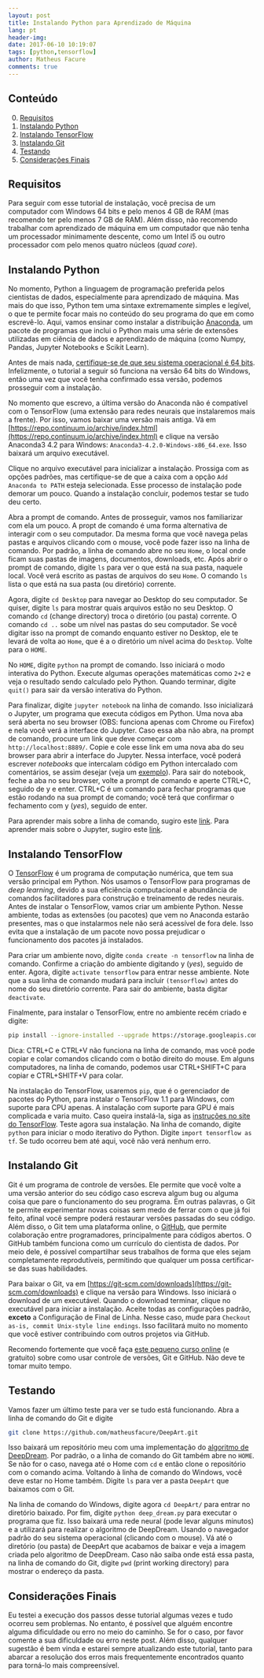```yaml
---
layout: post
title: Instalando Python para Aprendizado de Máquina
lang: pt
header-img: 
date: 2017-06-10 10:19:07
tags: [python,tensorflow]
author: Matheus Facure
comments: true
---
```



## Conteúdo

0. [Requisitos](#req)
1. [Instalando Python](#python)
2. [Instalando TensorFlow](#tf)
3. [Instalando Git](#git)
4. [Testando](#test)
5. [Considerações Finais](#fim)

## Requisitos <a name="req"></a>

Para seguir com esse tutorial de instalação, você precisa de um computador com Windows 64 bits e pelo menos 4 GB de RAM (mas recomendo ter pelo menos 7 GB de RAM). Além disso, não recomendo trabalhar com aprendizado de máquina em um computador que não tenha um processador minimamente descente, como um Intel i5 ou outro processador com pelo menos quatro núcleos (*quad core*).

## Instalando Python <a name="python"></a>

No momento, Python a linguagem de programação preferida pelos cientistas de dados, especialmente para aprendizado de máquina. Mas mais do que isso, Python tem uma sintaxe extremamente simples e legível, o que te permite focar mais no conteúdo do seu programa do que em como escrevê-lo. Aqui, vamos ensinar como instalar a distribuição [Anaconda](https://www.continuum.io/downloads), um pacote de programas que inclui o Python mais uma série de extensões utilizadas em ciência de dados e aprendizado de máquina (como Numpy, Pandas, Jupyter Notebooks e Scikit Learn).

Antes de mais nada, [certifique-se de que seu sistema operacional é 64 bits](https://support.microsoft.com/pt-br/help/827218/how-to-determine-whether-a-computer-is-running-a-32-bit-version-or-64-bit-version-of-the-windows-operating-system). Infelizmente, o tutorial a seguir só funciona na versão 64 bits do Windows, então uma vez que você tenha confirmado essa versão, podemos prosseguir com a instalação.

No momento que escrevo, a última versão do Anaconda não é compatível com o TensorFlow (uma extensão para redes neurais que instalaremos mais a frente). Por isso, vamos baixar uma versão mais antiga. Vá em [https://repo.continuum.io/archive/index.html](https://repo.continuum.io/archive/index.html) e clique na versão Anaconda3 4.2 para Windows: `Anaconda3-4.2.0-Windows-x86_64.exe`. Isso baixará um arquivo executável. 

Clique no arquivo executável para inicializar a instalação. Prossiga com as opções padrões, mas certifique-se de que a caixa com a opção `Add Anaconda to PATH` esteja selecionada. Esse processo de instalação pode demorar um pouco. Quando a instalação concluir, podemos testar se tudo deu certo.

Abra a prompt de comando. Antes de prosseguir, vamos nos familiarizar com ela um pouco. A propt de comando é uma forma alternativa de interagir com o seu computador. Da mesma forma que você navega pelas pastas e arquivos clicando com o mouse, você pode fazer isso na linha de comando. Por padrão, a linha de comando abre no seu `Home`, o local onde ficam suas pastas de imagens, documentos, downloads, etc. Após abrir o prompt de comando, digite `ls` para ver o que está na sua pasta, naquele local. Você verá escrito as pastas de arquivos do seu `Home`. O comando `ls` lista o que está na sua pasta (ou diretório) corrente.

Agora, digite `cd Desktop` para navegar ao Desktop do seu computador. Se quiser, digite `ls` para mostrar quais arquivos estão no seu Desktop. O comando `cd` (change directory) troca o diretório (ou pasta) corrente. O comando `cd ..` sobe um nível nas pastas do seu computador. Se você digitar isso na prompt de comando enquanto estiver no Desktop, ele te levará de volta ao `Home`, que é a o diretório um nível acima do `Desktop`. Volte para o `HOME`.

No `HOME`, digite `python` na prompt de comando. Isso iniciará o modo interativa do Python. Execute algumas operações matemáticas como `2+2` e veja o resultado sendo calculado pelo Python. Quando terminar, digite `quit()` para sair da versão interativa do Python.

Para finalizar, digite `jupyter notebook` na linha de comando. Isso inicializará o Jupyter, um programa que executa códigos em Python. Uma nova aba será aberta no seu browser (OBS: funciona apenas com Chrome ou Firefox) e nela você verá a interface do Jupyter. Caso essa aba não abra, na prompt de comando, procure um link que deve começar com `http://localhost:8889/`. Copie e cole esse link em uma nova aba do seu browser para abrir a interface do Jupyter. Nessa interface, você poderá escrever *notebooks* que intercalam código em Python intercalado com comentários, se assim desejar (veja um [exemplo](https://github.com/matheusfacure/Tutoriais-de-AM/blob/master/Redes%20Neurais%20Artificiais/DeepANN.ipynb)). Para sair do notebook, feche a aba no seu browser, volte a prompt de comando e aperte CTRL+C, seguido de y e enter. CTRL+C é um comando para fechar programas que estão rodando na sua prompt de comando; você terá que confirmar o fechamento com y (*yes*), seguido de enter.

Para aprender mais sobre a linha de comando, sugiro este [link](https://learnpythonthehardway.org/book/appendixa.html). Para aprender mais sobre o Jupyter, sugiro este [link](http://jupyter.readthedocs.io/en/latest/content-quickstart.html).

## Instalando TensorFlow <a name="tf"></a>

O [TensorFlow](https://www.tensorflow.org/) é um programa de computação numérica, que tem sua versão principal em Python. Nós usamos o TensorFlow para programas de *deep learning*, devido a sua eficiência computacional e abundância de comandos facilitadores para construção e treinamento de redes neurais. Antes de instalar o TensorFlow, vamos criar um ambiente Python. Nesse ambiente, todas as extensões (ou pacotes) que vem no Anaconda estarão presentes, mas o que instalarmos nele não será acessível de fora dele. Isso evita que a instalação de um pacote novo possa prejudicar o funcionamento dos pacotes já instalados. 

Para criar um ambiente novo, digite `conda create -n tensorflow` na linha de comando. Confirme a criação do ambiente digitando y (*yes*), seguido de enter. Agora, digite `activate tensorflow` para entrar nesse ambiente. Note que a sua linha de comando mudará para incluir `(tensorflow)` antes do nome do seu diretório corrente. Para sair do ambiente, basta digitar `deactivate`.

Finalmente, para instalar o TensorFlow, entre no ambiente recém criado e digite:

```bash
pip install --ignore-installed --upgrade https://storage.googleapis.com/tensorflow/windows/cpu/tensorflow-1.1.0-cp35-cp35m-win_amd64.whl
```
Dica: CTRL+C e CTRL+V não funciona na linha de comando, mas você pode copiar e colar comandos clicando com o botão direito do mouse. Em alguns computadores, na linha de comando, podemos usar CTRL+SHIFT+C para copiar e CTRL+SHITF+V para colar.

Na instalação do TensorFlow, usaremos `pip`, que é o gerenciador de pacotes do Python, para instalar o TensorFlow 1.1 para Windows, com suporte para CPU apenas. A instalação com suporte para GPU é mais complicada e varia muito. Caso queira instalá-la, siga as [instruções no site do TensorFlow](https://www.tensorflow.org/install/install_windows). Teste agora sua instalação. Na linha de comando, digite `python` para iniciar o modo iterativo do Python. Digite `import tensorflow as tf`. Se tudo ocorreu bem até aqui, você não verá nenhum erro.

## Instalando Git <a name="git"></a>

Git é um programa de controle de versões. Ele permite que você volte a uma versão anterior do seu código caso escreva algum bug ou alguma coisa que pare o funcionamento do seu programa. Em outras palavras, o Git te permite experimentar novas coisas sem medo de ferrar com o que já foi feito, afinal você sempre poderá restaurar versões passadas do seu código. Além disso, o Git tem uma plataforma online, o [GitHub](https://github.com/), que permite colaboração entre programadores, principalmente para códigos abertos. O GitHub também funciona como um currículo do cientista de dados. Por meio dele, é possível compartilhar seus trabalhos de forma que eles sejam completamente reprodutíveis, permitindo que qualquer um possa certificar-se das suas habilidades.

Para baixar o Git, va em [https://git-scm.com/downloads](https://git-scm.com/downloads) e clique na versão para Windows. Isso iniciará o download de um executável. Quando o download terminar, clique no executável para iniciar a instalação. Aceite todas as configurações padrão, **exceto** a Configuração de Final de Linha. Nesse caso, mude para `Checkout as-is, commit Unix-style line endings`. Isso facilitará muito no momento que você estiver contribuindo com outros projetos via GitHub.

Recomendo fortemente que você faça [este pequeno curso online](https://br.udacity.com/course/how-to-use-git-and-github--ud775/) (e gratuito) sobre como usar controle de versões, Git e GitHub. Não deve te tomar muito tempo.

## Testando <a name="test"></a>
Vamos fazer um último teste para ver se tudo está funcionando. Abra a linha de comando do Git e digite 

```bash
git clone https://github.com/matheusfacure/DeepArt.git
```
Isso baixará um repositório meu com uma implementação do [algoritmo de DeepDream](https://en.wikipedia.org/wiki/DeepDream). Por padrão, o a linha de comando do Git também abre no `HOME`. Se não for o caso, navega até o Home com `cd` e então clone o repositório com o comando acima. Voltando à linha de comando do Windows, você deve estar no Home também. Digite `ls` para ver a pasta `DeepArt` que baixamos com o Git. 

Na linha de comando do Windows, digite agora `cd DeepArt/` para entrar no diretório baixado. Por fim, digite `python deep_dream.py` para executar o programa que fiz. Isso baixará uma rede neural (pode levar alguns minutos) e a utilizará para realizar o algoritmo de DeepDream. Usando o navegador padrão do seu sistema operacional (clicando com o mouse). Vá até o diretório (ou pasta) de DeepArt que acabamos de baixar e veja a imagem criada pelo algoritmo de DeepDream. Caso não saiba onde está essa pasta, na linha de comando do Git, digite `pwd` (print working directory) para mostrar o endereço da pasta.

## Considerações Finais <a name="fim"></a>

Eu testei a execução dos passos desse tutorial algumas vezes e tudo ocorreu sem problemas. No entanto, é possível que alguém encontre alguma dificuldade ou erro no meio do caminho. Se for o caso, por favor comente a sua dificuldade ou erro neste post. Além disso, qualquer sugestão é bem vinda e estarei sempre atualizando este tutorial, tanto para abarcar a resolução dos erros mais frequentemente encontrados quanto para torná-lo mais compreensível. 
